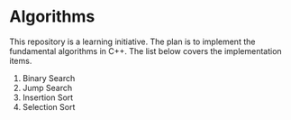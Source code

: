 # Algorithms

This repository is a learning initiative.
The plan is to implement the fundamental algorithms in C++.
The list below covers the implementation items.

1. Binary Search
2. Jump Search
3. Insertion Sort
4. Selection Sort
